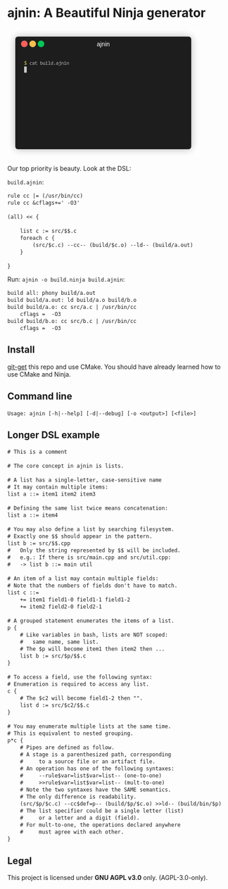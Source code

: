 # ajnin: A Beautiful Ninja generator

![Demo](demo.gif)

Our top priority is beauty. Look at the DSL:

`build.ajnin`:

```
rule cc |= (/usr/bin/cc)
rule cc &cflags+=' -O3'

(all) << {

    list c := src/$$.c
    foreach c {
        (src/$c.c) --cc-- (build/$c.o) --ld-- (build/a.out)
    }

}
```

Run: `ajnin -o build.ninja build.ajnin`:

```ninja
build all: phony build/a.out
build build/a.out: ld build/a.o build/b.o
build build/a.o: cc src/a.c | /usr/bin/cc
    cflags =  -O3
build build/b.o: cc src/b.c | /usr/bin/cc
    cflags =  -O3
```

## Install

[git-get](https://github.com/b1f6c1c4/git-get) this repo and use CMake.
You should have already learned how to use CMake and Ninja.

## Command line

```
Usage: ajnin [-h|--help] [-d|--debug] [-o <output>] [<file>]
```

## Longer DSL example

```
# This is a comment

# The core concept in ajnin is lists.

# A list has a single-letter, case-sensitive name
# It may contain multiple items:
list a ::= item1 item2 item3

# Defining the same list twice means concatenation:
list a ::= item4

# You may also define a list by searching filesystem.
# Exactly one $$ should appear in the pattern.
list b := src/$$.cpp
#   Only the string represented by $$ will be included.
#   e.g.: If there is src/main.cpp and src/util.cpp:
#   -> list b ::= main util 

# An item of a list may contain multiple fields:
# Note that the numbers of fields don't have to match.
list c ::=
    += item1 field1-0 field1-1 field1-2
    += item2 field2-0 field2-1

# A grouped statement enumerates the items of a list.
p {
    # Like variables in bash, lists are NOT scoped:
    #   same name, same list.
    # The $p will become item1 then item2 then ...
    list b := src/$p/$$.c
}

# To access a field, use the following syntax:
# Enumeration is required to access any list.
c {
    # The $c2 will become field1-2 then "".
    list d := src/$c2/$$.c
}

# You may enumerate multiple lists at the same time.
# This is equivalent to nested grouping.
p*c {
    # Pipes are defined as follow.
    # A stage is a parenthesized path, corresponding
    #     to a source file or an artifact file.
    # An operation has one of the following syntaxes:
    #     --rule$var=list$var=list-- (one-to-one) 
    #     >>rule$var=list$var=list-- (mult-to-one) 
    # Note the two syntaxes have the SAME semantics.
    # The only difference is readability.
    (src/$p/$c.c) --cc$def=p-- (build/$p/$c.o) >>ld-- (build/bin/$p)
    # The list specifier could be a single letter (list)
    #     or a letter and a digit (field).
    # For mult-to-one, the operations declared anywhere
    #     must agree with each other.
}
```

## Legal

This project is licensed under **GNU AGPL v3.0** only. (AGPL-3.0-only).

